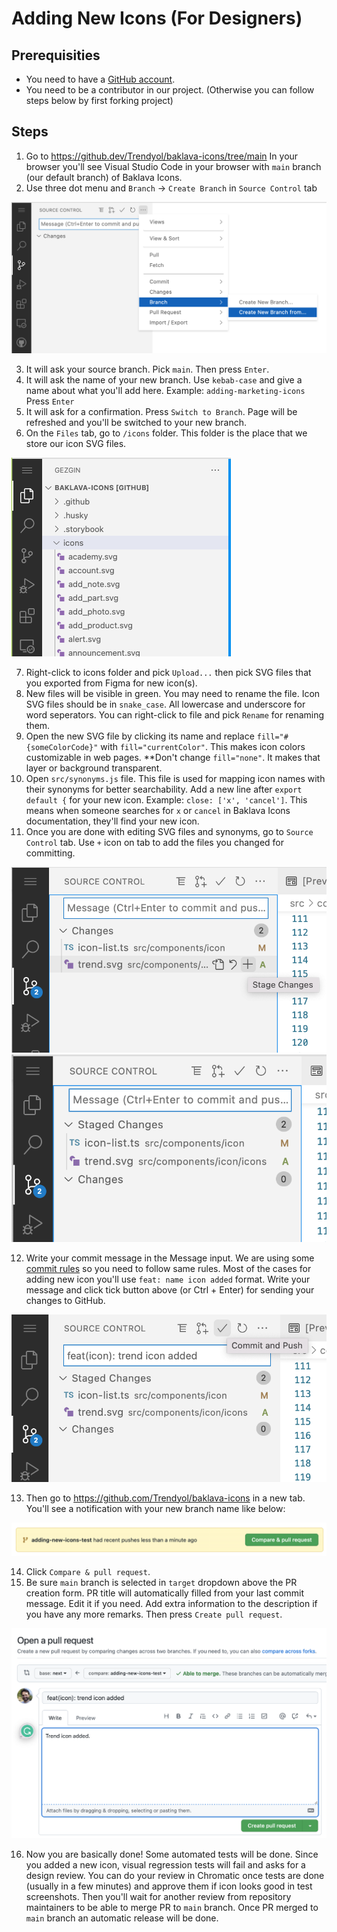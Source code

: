 # Adding New Icons (For Designers)

## Prerequisities

* You need to have a [GitHub account](https://github.com/signup).
* You need to be a contributor in our project. (Otherwise you can follow steps below by first forking project)

## Steps

1. Go to https://github.dev/Trendyol/baklava-icons/tree/main In your browser you'll see Visual Studio Code in your browser with `main` branch (our default branch) of Baklava Icons.
2. Use three dot menu and `Branch` -> `Create Branch` in `Source Control` tab

<img src="/docs/images/create-branch-in-vscode.png" />

3. It will ask your source branch. Pick `main`. Then press `Enter`.
4. It will ask the name of your new branch. Use `kebab-case` and give a name about what you'll add here. Example: `adding-marketing-icons` Press `Enter`
5. It will ask for a confirmation. Press `Switch to Branch`. Page will be refreshed and you'll be switched to your new branch.
6. On the `Files` tab, go to `/icons` folder. This folder is the place that we store our icon SVG files.

<img src="/docs/images/icons-folder.png" />

7. Right-click to icons folder and pick `Upload...` then pick SVG files that you exported from Figma for new icon(s).
8. New files will be visible in green. You may need to rename the file. Icon SVG files should be in `snake_case`. All lowercase and underscore for word seperators. You can right-click to file and pick `Rename` for renaming them.
9. Open the new SVG file by clicking its name and replace `fill="#{someColorCode}"` with `fill="currentColor"`. This makes icon colors customizable in web pages. **Don't change `fill="none"`. It makes that layer or background transparent.
10. Open `src/synonyms.js` file. This file is used for mapping icon names with their synonyms for better searchability. Add a new line after `export default {` for your new icon. Example: `close: ['x', 'cancel']`. This means when someone searches for `x` or `cancel` in Baklava Icons documentation, they'll find your new icon.
11. Once you are done with editing SVG files and synonyms, go to `Source Control` tab. Use `+` icon on tab to add the files you changed for committing.

<img src="/docs/images/stage-files.png" />

<img src="/docs/images/files-staged.png" />

12. Write your commit message in the Message input. We are using some [commit rules](/docs/documentation-contributing-baklava-commit-rules--documentation) so you need to follow same rules. Most of the cases for adding new icon you'll use `feat: name icon added` format. Write your message and click tick button above (or Ctrl + Enter) for sending your changes to GitHub.

<img src="/docs/images/commit-and-push.png" />

13. Then go to https://github.com/Trendyol/baklava-icons in a new tab. You'll see a notification with your new branch name like below:

<img src="/docs/images/open-pr.png" />

14. Click `Compare & pull request`.
15. Be sure `main` branch is selected in `target` dropdown above the PR creation form. PR title will automatically filled from your last commit message. Edit it if you need. Add extra information to the description if you have any more remarks. Then press `Create pull request`.

<img src="/docs/images/pr-form.png" />

16.  Now you are basically done! Some automated tests will be done. Since you added a new icon, visual regression tests will fail and asks for a design review. You can do your review in Chromatic once tests are done (usually in a few minutes) and approve them if icon looks good in test screenshots. Then you'll wait for another review from repository maintainers to be able to merge PR to `main` branch. Once PR merged to `main` branch an automatic release will be done.
